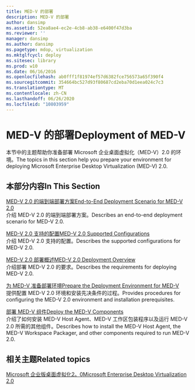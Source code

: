 ```yaml
---
title: MED-V 的部署
description: MED-V 的部署
author: dansimp
ms.assetid: 52ea8ae4-ec2e-4cb8-ab38-e6400f47d3ba
ms.reviewer: ''
manager: dansimp
ms.author: dansimp
ms.pagetype: mdop, virtualization
ms.mktglfcycl: deploy
ms.sitesec: library
ms.prod: w10
ms.date: 06/16/2016
ms.openlocfilehash: ab0fff1f81974ef57d6382fce756573a65f390f4
ms.sourcegitcommit: 354664bc527d93f80687cd2eba70d1eea024c7c3
ms.translationtype: MT
ms.contentlocale: zh-CN
ms.lasthandoff: 06/26/2020
ms.locfileid: "10803959"
---
```

# <span data-ttu-id="00228-103">MED-V 的部署</span><span class="sxs-lookup"><span data-stu-id="00228-103">Deployment of MED-V</span></span>


<span data-ttu-id="00228-104">本节中的主题帮助你准备部署 Microsoft 企业桌面虚拟化（MED-V）2.0 的环境。</span><span class="sxs-lookup"><span data-stu-id="00228-104">The topics in this section help you prepare your environment for deploying Microsoft Enterprise Desktop Virtualization (MED-V) 2.0.</span></span>

## <span data-ttu-id="00228-105">本部分内容</span><span class="sxs-lookup"><span data-stu-id="00228-105">In This Section</span></span>


<a href="" id="end-to-end-deployment-scenario-for-med-v-2-0"></a>[<span data-ttu-id="00228-106">MED-V 2.0 的端到端部署方案</span><span class="sxs-lookup"><span data-stu-id="00228-106">End-to-End Deployment Scenario for MED-V 2.0</span></span>](end-to-end-deployment-scenario-for-med-v-20.md)  
<span data-ttu-id="00228-107">介绍 MED-V 2.0 的端到端部署方案。</span><span class="sxs-lookup"><span data-stu-id="00228-107">Describes an end-to-end deployment scenario for MED-V 2.0.</span></span>

<a href="" id="med-v-2-0-supported-configurations"></a>[<span data-ttu-id="00228-108">MED-V 2.0 支持的配置</span><span class="sxs-lookup"><span data-stu-id="00228-108">MED-V 2.0 Supported Configurations</span></span>](med-v-20-supported-configurations.md)  
<span data-ttu-id="00228-109">介绍 MED-V 2.0 支持的配置。</span><span class="sxs-lookup"><span data-stu-id="00228-109">Describes the supported configurations for MED-V 2.0.</span></span>

<a href="" id="med-v-2-0-deployment-overview"></a>[<span data-ttu-id="00228-110">MED-V 2.0 部署概述</span><span class="sxs-lookup"><span data-stu-id="00228-110">MED-V 2.0 Deployment Overview</span></span>](med-v-20-deployment-overview.md)  
<span data-ttu-id="00228-111">介绍部署 MED-V 2.0 的要求。</span><span class="sxs-lookup"><span data-stu-id="00228-111">Describes the requirements for deploying MED-V 2.0.</span></span>

<a href="" id="prepare-the-deployment-environment-for-med-v"></a>[<span data-ttu-id="00228-112">为 MED-V 准备部署环境</span><span class="sxs-lookup"><span data-stu-id="00228-112">Prepare the Deployment Environment for MED-V</span></span>](prepare-the-deployment-environment-for-med-v.md)  
<span data-ttu-id="00228-113">提供配置 MED-V 2.0 环境和安装先决条件的过程。</span><span class="sxs-lookup"><span data-stu-id="00228-113">Provides procedures for configuring the MED-V 2.0 environment and installation prerequisites.</span></span>

<a href="" id="deploy-the-med-v-components"></a>[<span data-ttu-id="00228-114">部署 MED-V 组件</span><span class="sxs-lookup"><span data-stu-id="00228-114">Deploy the MED-V Components</span></span>](deploy-the-med-v-components.md)  
<span data-ttu-id="00228-115">介绍了如何安装 MED-V Host Agent、MED-V 工作区包装程序以及运行 MED-V 2.0 所需的其他组件。</span><span class="sxs-lookup"><span data-stu-id="00228-115">Describes how to install the MED-V Host Agent, the MED-V Workspace Packager, and other components required to run MED-V 2.0.</span></span>

## <span data-ttu-id="00228-116">相关主题</span><span class="sxs-lookup"><span data-stu-id="00228-116">Related topics</span></span>


[<span data-ttu-id="00228-117">Microsoft 企业版桌面虚拟化2。0</span><span class="sxs-lookup"><span data-stu-id="00228-117">Microsoft Enterprise Desktop Virtualization 2.0</span></span>](index.md)

 

 





